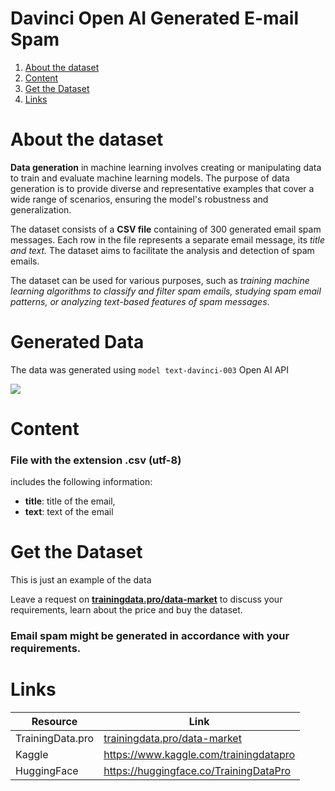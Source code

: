 # Davinci Open AI Generated E-mail Spam
1. [ About the dataset ](#about)
2. [ Content ](#cont)
3. [ Get the Dataset ](#getdat)
4. [ Links ](#link)

<a name="about"></a>
# About the dataset

**Data generation** in machine learning involves creating or manipulating data to train and evaluate machine learning models. The purpose of data generation is to provide diverse and representative examples that cover a wide range of scenarios, ensuring the model's robustness and generalization.

The dataset consists of a **CSV file** containing of 300 generated email spam messages. Each row in the file represents a separate email message, its *title and text.* The dataset aims to facilitate the analysis and detection of spam emails.

The dataset can be used for various purposes, such as *training machine learning algorithms to classify and filter spam emails, studying spam email patterns, or analyzing text-based features of spam messages*.

# Generated Data

The data was generated using `model text-davinci-003` Open AI API

![](https://www.googleapis.com/download/storage/v1/b/kaggle-user-content/o/inbox%2F12421376%2Fdefd7209a4510c98e556ca384c8ace68%2Finbox_618942_4d1fdedb2827152696dd0c0af05fd8da_f.png?generation=1695221394608089&alt=media)

<a name="cont"></a>
# Content
### File with the extension .csv (utf-8)
includes the following information:

- **title**: title of the email,
- **text**: text of the email

<a name="getdat"></a>
# Get the Dataset
This is just an example of the data

Leave a request on **[trainingdata.pro/data-market](https://trainingdata.pro/data-market?utm_source=github&utm_medium=cpc&utm_campaign=generated-e-mail-spam)** to discuss your requirements, learn about the price and buy the dataset. 

### Email spam might be generated in accordance with your requirements.

<a name="link"></a>
# Links
| Resource | Link |
| --- | --- |
| TrainingData.pro | [trainingdata.pro/data-market](https://trainingdata.pro/data-market?utm_source=github&utm_medium=cpc&utm_campaign=generated-e-mail-spam) |
| Kaggle | https://www.kaggle.com/trainingdatapro |
| HuggingFace | https://huggingface.co/TrainingDataPro |


